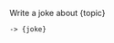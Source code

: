 Write a joke about {topic}

`-> {joke}`

<!--
Note: When there is no structure, whole content is considered as a prompt of single-task pipeline
-->
